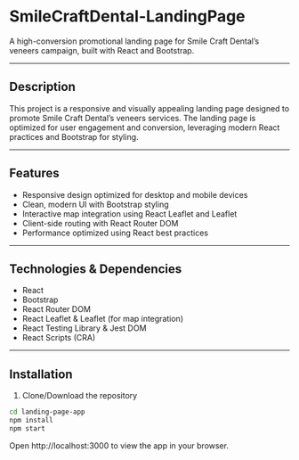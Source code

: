 # SmileCraftDental-LandingPage

A high-conversion promotional landing page for Smile Craft Dental’s veneers campaign, built with React and Bootstrap.

---

## Description

This project is a responsive and visually appealing landing page designed to promote Smile Craft Dental’s veneers services. The landing page is optimized for user engagement and conversion, leveraging modern React practices and Bootstrap for styling.

---

## Features

- Responsive design optimized for desktop and mobile devices
- Clean, modern UI with Bootstrap styling
- Interactive map integration using React Leaflet and Leaflet
- Client-side routing with React Router DOM
- Performance optimized using React best practices

---

## Technologies & Dependencies

- React
- Bootstrap
- React Router DOM
- React Leaflet & Leaflet (for map integration)
- React Testing Library & Jest DOM
- React Scripts (CRA)

---

## Installation

1. Clone/Download the repository

```bash
cd landing-page-app
npm install
npm start
```

Open http://localhost:3000 to view the app in your browser.
